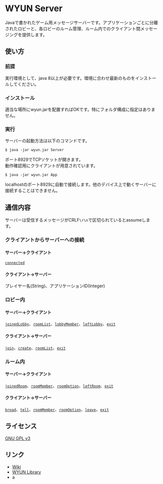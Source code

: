 # WYUN Server
Javaで書かれたゲーム用メッセージサーバーです。アプリケーションごとに分離されたロビーと、各ロビーのルーム管理、ルーム内でのクライアント間メッセージングを提供します。

## 使い方
### 前提
実行環境として、java 8以上が必要です。環境に合わせ最新のものをインストールしてください。
### インストール
適当な場所にwyun.jarを配置すればOKです。特にフォルダ構成に指定はありません。
### 実行
サーバーの起動方法は以下のコマンドです。
```terminal
$ java -jar wyun.jar Server
```
ポート8929でTCPソケットが開きます。  
動作確認用にクライアントが用意されています。
```terminal
$ java -jar wyun.jar App
```
localhostのポート8929に自動で接続します。他のデバイス上で動くサーバーに接続することはできません。
## 通信内容
サーバーは受信するメッセージがCRLF`\r\n`で区切られているとassumeします。  
### クライアントからサーバーへの接続
#### サーバー→クライアント
[`connected`]()
#### クライアント→サーバー
プレイヤー名(String)、アプリケーションID(Integer)
### ロビー内
#### サーバー→クライアント
[`joinedLobby`]()、[`roomList`]()、[`lobbyMember`]()、[`leftLobby`]()、[`exit`]()
#### クライアント→サーバー
[`join`]()、[`create`]()、[`roomList`]()、[`exit`]()
### ルーム内
#### サーバー→クライアント
[`joinedRoom`]()、[`roomMember`]()、[`roomOption`]()、[`leftRoom`]()、[`exit`]()
#### クライアント→サーバー
[`broad`]()、[`tell`]()、[`roomMember`]()、[`roomOption`]()、[`leave`]()、[`exit`]()

## ライセンス
[GNU GPL v3](LICENSE)
## リンク
* [Wiki]()
* [WYUN Library]()
* a
